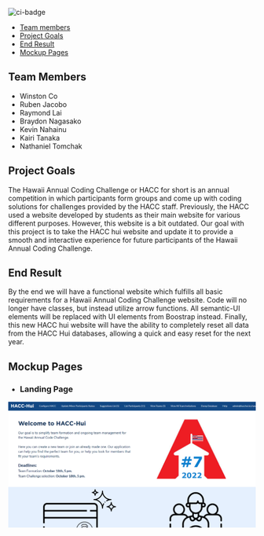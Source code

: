 ![ci-badge](https://github.com/hh-t1/hacc-hui-revamped/workflows/ci-hacc-hui/badge.svg)
* [Team members](#team-members)
* [Project Goals](#project-goals)
* [End Result](#end-result)
* [Mockup Pages](#mockup-pages)

## Team Members ##

- Winston Co
- Ruben Jacobo
- Raymond Lai
- Braydon Nagasako
- Kevin Nahainu
- Kairi Tanaka
- Nathaniel Tomchak

## Project Goals ##

The Hawaii Annual Coding Challenge or HACC for short is an annual competition in which participants form groups and come up with coding solutions for challenges provided by the HACC staff. Previously, the HACC used a website developed by students as their main website for various different purposes. However, this website is a bit outdated. Our goal with this project is to take the HACC hui website and update it to provide a smooth and interactive experience for future participants of the Hawaii Annual Coding Challenge. 

## End Result ##

By the end we will have a functional website which fulfills all basic requirements for a Hawaii Annual Coding Challenge website. Code will no longer have classes, but instead utilize arrow functions. All semantic-UI elements will be replaced with UI elements from Boostrap instead. Finally, this new HACC hui website will have the ability to completely reset all data from the HACC Hui databases, allowing a quick and easy reset for the next year. 

## Mockup Pages ##

* ### Landing Page
![](images/Landing.png)
